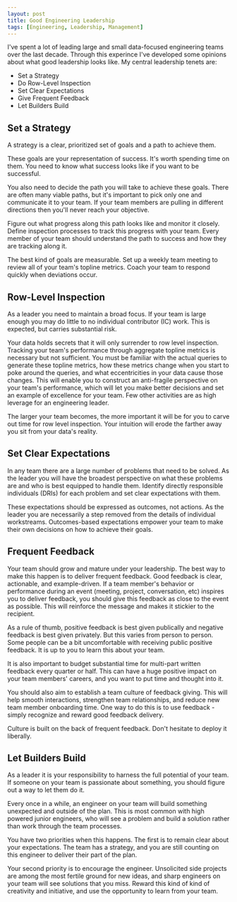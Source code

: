 ```yaml
---
layout: post
title: Good Engineering Leadership
tags: [Engineering, Leadership, Management]
---
```

<script> 
  (function(i,s,o,g,r,a,m){i['GoogleAnalyticsObject']=r;i[r]=i[r]||function(){
  (i[r].q=i[r].q||[]).push(arguments)},i[r].l=1*new Date();a=s.createElement(o),
  m=s.getElementsByTagName(o)[0];a.async=1;a.src=g;m.parentNode.insertBefore(a,m)
  })(window,document,'script','https://www.google-analytics.com/analytics.js','ga');

  ga('create', 'UA-82391879-1', 'auto');
  ga('send', 'pageview');

</script>
I've spent a lot of leading large and small data-focused engineering teams over the last decade. Through this experince I've developed some opinions about what good leadership looks like. My central leadership tenets are:
- Set a Strategy
- Do Row-Level Inspection
- Set Clear Expectations
- Give Frequent Feedback
- Let Builders Build



## Set a Strategy
A strategy is a clear, prioritized set of goals and a path to achieve them.

These goals are your representation of success. It's worth spending time on them. You need to know what success looks like if you want to be successful.

You also need to decide the path you will take to achieve these goals. There are often many viable paths, but it's important to pick only one and communicate it to your team. If your team members are pulling in different directions then you'll never reach your objective.

Figure out what progress along this path looks like and monitor it closely. Define inspection processes to track this progress with your team. Every member of your team should understand the path to success and how they are tracking along it.

The best kind of goals are measurable. Set up a weekly team meeting to review all of your team's topline metrics. Coach your team to respond quickly when deviations occur.

## Row-Level Inspection
As a leader you need to maintain a broad focus. If your team is large enough you may do little to no individual contributor (IC) work. This is expected, but carries substantial risk.

Your data holds secrets that it will only surrender to row level inspection. Tracking your team's performance through aggregate topline metrics is necessary but not sufficient. You must be familiar with the actual queries to generate these topline metrics, how these metrics change when you start to poke around the queries, and what eccentricities in your data cause those changes. This will enable you to construct an anti-fragile perspective on your team's performance, which will let you make better decisions and set an example of excellence for your team. Few other activities are as high leverage for an engineering leader.

The larger your team becomes, the more important it will be for you to carve out time for row level inspection. Your intuition will erode the farther away you sit from your data's reality. 


## Set Clear Expectations

In any team there are a large number of problems that need to be solved. As the leader you will have the broadest perspective on what these problems are and who is best equipped to handle them. Identify directly responsible individuals (DRIs) for each problem and set clear expectations with them. 

These expectations should be expressed as outcomes, not actions. As the leader you are necessarily a step removed from the details of individual workstreams. Outcomes-based expectations empower your team to make their own decisions on how to achieve their goals.


## Frequent Feedback
Your team should grow and mature under your leadership. The best way to make this happen is to deliver frequent feedback. Good feedback is clear, actionable, and example-driven. If a team member's behavior or performance during an event (meeting, project, conversation, etc) inspires you to deliver feedback, you should give this feedback as close to the event as possible. This will reinforce the message and makes it stickier to the recipient.

As a rule of thumb, positive feedback is best given publically and negative feedback is best given privately. But this varies from person to person. Some people can be a bit uncomfortable with receiving public positive feedback. It is up to you to learn this about your team.

It is also important to budget substantial time for multi-part written feedback every quarter or half. This can have a huge positive impact on your team members' careers, and you want to put time and thought into it. 

You should also aim to establish a team culture of feedback giving. This will help smooth interactions, strengthen team relationships, and reduce new team member onboarding time. One way to do this is to use feedback - simply recognize and reward good feedback delivery. 

Culture is built on the back of frequent feedback. Don't hesitate to deploy it liberally.


## Let Builders Build
As a leader it is your responsibility to harness the full potential of your team. If someone on your team is passionate about something, you should figure out a way to let them do it.

Every once in a while, an engineer on your team will build something unexpected and outside of the plan. This is most common with high powered junior engineers, who will see a problem and build a solution rather than work through the team processes. 

You have two priorities when this happens. The first is to remain clear about your expectations. The team has a strategy, and you are still counting on this engineer to deliver their part of the plan. 

Your second priority is to encourage the engineer. Unsolicited side projects are among the most fertile ground for new ideas, and sharp engineers on your team will see solutions that you miss. Reward this kind of kind of creativity and initiative, and use the opportunity to learn from your team.




<!-- However, don't lose sight of your strategy. Your team members abilities and passions should further the goals of the team, not distract them. -->



<!-- Have clear top goals (metrics, behaviors, deliverables) and their relative priorities 
Have a clear picture of how these goals will be achieved (strategy)
Know what progress towards these goals looks like - stand up the inspection tools and processes to track this progress


the last several years leading large and small teams in a variety of different organizations. 

 -->
<!-- Well specified outcomes are measurable or binary... -->


<!-- 
For each problem you need to clearly identify a directly responsible individual (DRI), and communicate this broadly. 


You know the role that everyone needs to play for the team to be successful. Communicate this expectation clearly to every person on the team. No team member will have the same broad perspective that you have. Use this 

Have a clear picture of what everyone needs to deliver to achieve these goals
Communicate this expectation clearly to each person on the team
Express expectations as outcomes, not actions -->



<!-- 
Clear, actionable, example-driven
Delivered as close to the event as possible
Positive feedback in public, negative feedback in private
Budget time for quarterly feedback writing, reward and congratulate good feedback delivery -->

<!--  is critical that you understand your data as well as most members of your team. You don't
As an engineering team leader, thre is likely a data source tht

There are metrics that your team is responsible for
IF

Every EM and TL look at row-level event data every quarter. This is the highest leverage IC-adjacent activity
 -->


<!-- Often what the engineer built might be different from what you think is most important for them to be working on. This is

 It can be te

Some engineers are better at building than leading. Other engineers simply love to build and spend their evenings and weekends doing it for free. 


-->





